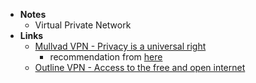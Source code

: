 - **Notes**
	- Virtual Private Network
- **Links**
	- [Mullvad VPN - Privacy is a universal right](https://mullvad.net/en/)
		- recommendation from [here](https://t.me/nikitonsky_pub/367)
	- [Outline VPN - Access to the free and open internet](https://getoutline.org/how-it-works/)